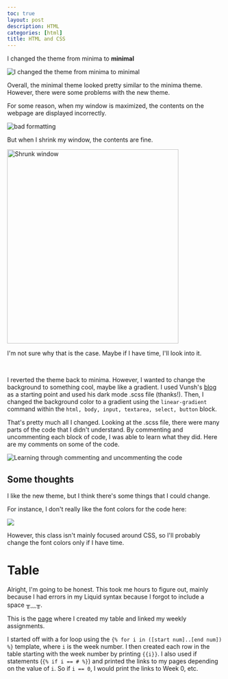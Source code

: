 ```yaml
---
toc: true
layout: post
description: HTML
categories: [html]
title: HTML and CSS
---
```


I changed the theme from minima to **minimal**

![]({{site.baseurl}}/images/minimal_theme.png "I changed the theme from minima to minimal")

Overall, the minimal theme looked pretty similar to the minima theme. However, there were some problems with the new theme. 

For some reason, when my window is maximized, the contents on the webpage are displayed incorrectly.

![]({{site.baseurl}}/images/wack.png "bad formatting")


But when I shrink my window, the contents are fine.

<img src="https://lwu1822.github.io/CSP-fastpages/images/normal.png" alt="Shrunk window" width="400" height="452">



I'm not sure why that is the case. Maybe if I have time, I'll look into it. 

<br>

I reverted the theme back to minima. However, I wanted to change the background to something cool, maybe like a gradient. I used Vunsh's [blog](https://vunsh.github.io/blogging/fastpages/jupyter/darkmode/2022/08/30/22-Darkmode.html) as a starting point and used his dark mode .scss file (thanks!). Then, I changed the background color to a gradient using the `linear-gradient` command within the `html, body, input, textarea, select, button` block. 

That's pretty much all I changed. Looking at the .scss file, there were many parts of the code that I didn't understand. By commenting and uncommenting each block of code, I was able to learn what they did. Here are my comments on some of the code. 

![]({{site.baseurl}}/images/w2-html-css-commented_code_scss.png "Learning through commenting and uncommenting the code")

## Some thoughts

I like the new theme, but I think there's some things that I could change. 

For instance, I don't really like the font colors for the code here:

![]({{site.baseurl}}/images/w2-html-css-bad_code_color.png)

However, this class isn't mainly focused around CSS, so I'll probably change the font colors only if I have time. 

# Table 

Alright, I'm going to be honest. This took me hours to figure out, mainly because I had errors in my Liquid syntax because I forgot to include a space ╥﹏╥.

This is the [page](https://lwu1822.github.io/CSP-fastpages/weekly-work/) where I created my table and linked my weekly assignments. 

I started off with a for loop using the `{% for i in ([start num]..[end num]) %}` template, where `i` is the week number. I then created each row in the table starting with the week number by printing `{{i}}`. I also used if statements (`{% if i == # %}`) and printed the links to my pages depending on the value of `i`. So if `i == 0`, I would print the links to Week 0, etc. 